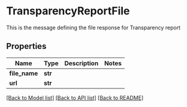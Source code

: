 # TransparencyReportFile

This is the message defining the file response for Transparency report

## Properties
Name | Type | Description | Notes
------------ | ------------- | ------------- | -------------
**file_name** | **str** |  | 
**url** | **str** |  | 

[[Back to Model list]](../README.md#documentation-for-models) [[Back to API list]](../README.md#documentation-for-api-endpoints) [[Back to README]](../README.md)



